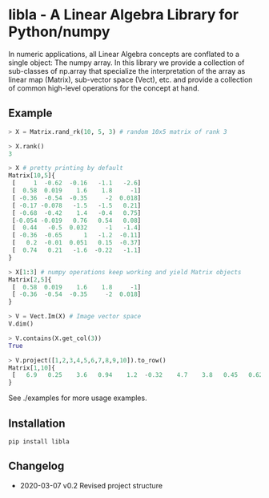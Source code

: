 # libla - A Linear Algebra Library for Python/numpy

In numeric applications, all Linear Algebra concepts are conflated to a single object: The numpy array.
In this library we provide a collection of sub-classes of np.array that specialize the interpretation of the
array as linear map (Matrix), sub-vector space (Vect), etc. and provide a collection of common high-level
operations for the concept at hand.

## Example

```python
> X = Matrix.rand_rk(10, 5, 3) # random 10x5 matrix of rank 3

> X.rank()
3

> X # pretty printing by default
Matrix[10,5]{
 [     1  -0.62  -0.16   -1.1   -2.6]
 [  0.58  0.019    1.6    1.8     -1]
 [ -0.36  -0.54  -0.35     -2  0.018]
 [ -0.17 -0.078   -1.5   -1.5   0.21]
 [ -0.68  -0.42    1.4   -0.4   0.75]
 [-0.054 -0.019   0.76   0.54   0.08]
 [  0.44   -0.5  0.032     -1   -1.4]
 [ -0.36  -0.65      1   -1.2  -0.11]
 [   0.2  -0.01  0.051   0.15  -0.37]
 [  0.74   0.21   -1.6  -0.22   -1.1]
}

> X[1:3] # numpy operations keep working and yield Matrix objects
Matrix[2,5]{
 [  0.58  0.019    1.6    1.8     -1]
 [ -0.36  -0.54  -0.35     -2  0.018] 
}

> V = Vect.Im(X) # Image vector space
V.dim()

> V.contains(X.get_col(3))
True

> V.project([1,2,3,4,5,6,7,8,9,10]).to_row()
Matrix[1,10]{
 [   6.9   0.25    3.6   0.94    1.2  -0.32    4.7    3.8   0.45   0.62]
}
```

See ./examples for more usage examples.

## Installation

```
pip install libla
```

## Changelog

* 2020-03-07 v0.2 Revised project structure
